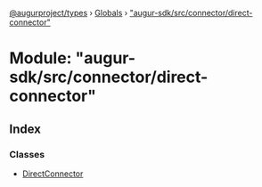 [@augurproject/types](../README.md) › [Globals](../globals.md) › ["augur-sdk/src/connector/direct-connector"](_augur_sdk_src_connector_direct_connector_.md)

# Module: "augur-sdk/src/connector/direct-connector"

## Index

### Classes

* [DirectConnector](../classes/_augur_sdk_src_connector_direct_connector_.directconnector.md)
